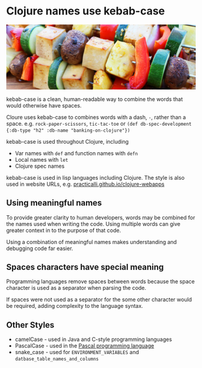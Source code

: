 # Clojure names use kebab-case

![Clojure kebab-case tofu kebabs](/images/tofu-kebabs.png)

kebab-case is a clean, human-readable way to combine the words that would otherwise have spaces.

Cloure uses kebab-case to combines words with a dash, `-`, rather than a space. e.g. `rock-paper-scissors`,  `tic-tac-toe` or `(def db-spec-development {:db-type "h2" :db-name "banking-on-clojure"})`

kebab-case is used throughout Clojure, including
* Var names with `def` and function names with `defn`
* Local names with `let`
* Clojure spec names

kebab-case is used in lisp languages including Clojure. The style is also used in website URLs, e.g. [practicalli.github.io/clojure-webapps](https://practicalli.github.io/clojure-webapps/)

## Using meaningful names
To provide greater clarity to human developers, words may be combined for the names used when writing the code. Using multiple words can give greater context in to the purpose of that code.

Using a combination of meaningful names makes understanding and debugging code far easier.


## Spaces characters have special meaning
Programming languages remove spaces between words because the space character is used as a separator when parsing the code.

If spaces were not used as a separator for the some other character would be required, adding complexity to the language syntax.


## Other Styles

* camelCase - used in Java and C-style programming languages
* PascalCase - used in the [Pascal programming language][1]
* snake_case - used for `ENVIRONMENT_VARIABLES` and `datbase_table_names_and_columns`

[1]: https://en.wikipedia.org/wiki/Pascal_(programming_language)
